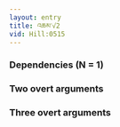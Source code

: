 ```yaml
---
layout: entry
title: འཆམ་√2
vid: Hill:0515
---
```

### Dependencies (N = 1)


### Two overt arguments


### Three overt arguments
